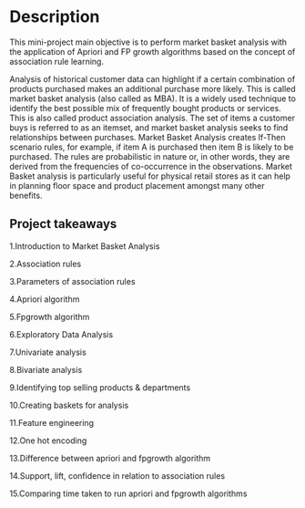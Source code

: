 # Description

This mini-project main objective is to perform market basket analysis with the application of Apriori and FP growth algorithms based on the concept of association rule learning.

Analysis of historical customer data can highlight if a certain combination of products purchased makes an additional purchase more likely. This is called market basket analysis (also called as MBA). It is a widely used technique to identify the best possible mix of frequently bought products or services. This is also called product association analysis. The set of items a customer buys is referred to as an itemset, and market basket analysis seeks to find relationships between purchases. Market Basket Analysis creates If-Then scenario rules, for example, if item A is purchased then item B is likely to be purchased. The rules are probabilistic in nature or, in other words, they are derived from the frequencies of co-occurrence in the observations. Market Basket analysis is particularly useful for physical retail stores as it can help in planning floor space and product placement amongst many other benefits.

## Project takeaways

1.Introduction to Market Basket Analysis

2.Association rules

3.Parameters of association rules

4.Apriori algorithm

5.Fpgrowth algorithm

6.Exploratory Data Analysis

7.Univariate analysis

8.Bivariate analysis

9.Identifying top selling products & departments

10.Creating baskets for analysis

11.Feature engineering

12.One hot encoding

13.Difference between apriori and fpgrowth algorithm

14.Support, lift, confidence in relation to association rules

15.Comparing time taken to run apriori and fpgrowth algorithms
